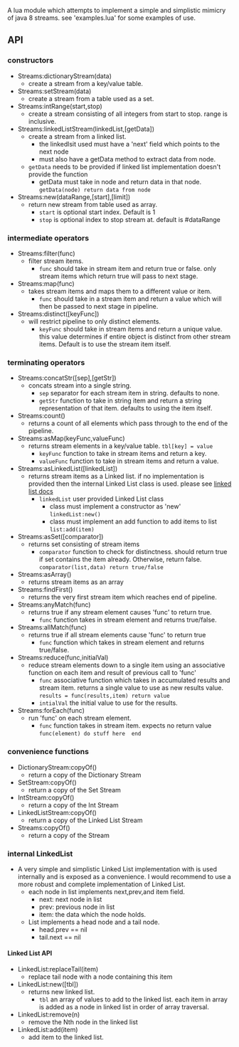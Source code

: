 A lua module which attempts to implement a simple and simplistic mimicry of java 8 streams. 
see 'examples.lua' for some examples of use.  

## API
### constructors
 - Streams:dictionaryStream(data)
   - create a stream from a key/value table.
 - Streams:setStream(data)
   - create a stream from a table used as a set.
 - Streams:intRange(start,stop)
   - create a stream consisting of all integers from start to stop. range is inclusive.
 - Streams:linkedListStream(linkedList,[getData])
   - create a stream from a linked list.
     - the linkedlsit used must have a 'next' field which points to the next node
     - must also have a getData method to extract data from node.
   - ```getData``` needs to be provided if linked list implementation doesn't provide the function
     - getData must take in node and return data in that node. ```getData(node) return data from node```
 - Streams:new(dataRange,[start],[limit])
   - return new stream from table used as array.
     - ```start``` is optional start index. Default is 1
     - ```stop``` is optional index to stop stream at. default is #dataRange
  
### intermediate operators
 - Streams:filter(func)
   - filter stream items. 
     - ```func``` should take in stream item and return true or false. only stream items which return true will pass to next stage.
 - Streams:map(func)
   - takes stream items and maps them to a different value or item.
     - ```func``` should take in a stream item and return a value which will then be passed to next stage in pipeline.
 - Streams:distinct([keyFunc])
   - will restrict pipeline to only distinct elements. 
     - ``keyFunc`` should take in stream items and return a unique value. this value determines if entire object is distinct from other stream items. Default is to use the stream item itself.
  
### terminating operators
 - Streams:concatStr([sep],[getStr])
   - concats stream into a single string.
     - ```sep``` separator for each stream item in string. defaults to none.
     - ```getStr``` function to take in string item and return a string representation of that item. defaults to using the item itself.
 - Streams:count()
   - returns a count of all elements which pass through to the end of the pipeline.
 - Streams:asMap(keyFunc,valueFunc)
   - returns stream elements in a key/value table. ```tbl[key] = value```
     - ```keyFunc``` function to take in stream items and return a key.
     - ```valueFunc``` function to take in stream items and return a value.
 - Streams:asLinkedList([linkedList])
   - returns stream items as a Linked list. if no implementation is provided then the internal Linked List class is used. please see [linked list docs](#internal-linkedlist)
     - ```linkedList``` user provided Linked List class
       - class must implement a constructor as 'new' ```linkedList:new()```
       - class must implement an add function to add items to list ```list:add(item)```
 - Streams:asSet([comparator])
   - returns set consisting of stream items
     - ```comparator``` function to check for distinctness. should return true if set contains the item already. Otherwise, return false. ```comparator(list,data) return true/false ```
 - Streams:asArray()
   - returns stream items as an array
 - Streams:findFirst()
   - returns the very first stream item which reaches end of pipeline.
 - Streams:anyMatch(func)
   - returns true if any stream element causes 'func' to return true.
     - ```func``` function takes in stream element and returns true/false.
 - Streams:allMatch(func)
   - returns true if all stream elements cause 'func' to return true
     - ```func``` function which takes in stream element and returns true/false.
 - Streams:reduce(func,initialVal)
   - reduce stream elements down to a single item using an associative function on each item and result of previous call to 'func'
     - ```func``` associative function which takes in accumulated results and stream item. returns a single value to use as new results value. ```results = func(results,item) return value```
     - ```intialVal``` the initial value to use for the results.
 - Streams:forEach(func)
   - run 'func' on each stream element.
     - ```func``` function takes in stream item. expects no return value  ```func(element) do stuff here  end```

### convenience functions
 - DictionaryStream:copyOf()
   - return a copy of the Dictionary Stream
 - SetStream:copyOf()
     - return a copy of the Set Stream
 - IntStream:copyOf()
     - return a copy of the Int Stream
 - LinkedListStream:copyOf()
     - return a copy of the Linked List Stream
 - Streams:copyOf()
     - return a copy of the Stream

### internal LinkedList
 - A very simple and simplistic Linked List implementation with is used internally and is exposed as a convenience. I would recommend to use a more robust and complete implementation of Linked List.
   - each node in list implements next,prev,and item field.
     - next: next node in list
     - prev: previous node in list
     - item: the data which the node holds.
   - List implements a head node and a tail node.
     - head.prev == nil
     - tail.next == nil
#### Linked List API
  - LinkedList:replaceTail(item)
    - replace tail node with a node containing this item
  - LinkedList:new([tbl])
    - returns new linked list.
      - ```tbl``` an array of values to add to the linked list. each item in array is added as a node in linked list in order of array traversal.
  - LinkedList:remove(n)
    - remove the Nth node in the linked list
  - LinkedList:add(item)
    - add item to the linked list.

